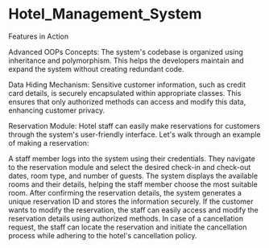 # Hotel_Management_System

Features in Action

Advanced OOPs Concepts: The system's codebase is organized using inheritance and polymorphism. This helps the developers maintain and expand the system without creating redundant code.

Data Hiding Mechanism: Sensitive customer information, such as credit card details, is securely encapsulated within appropriate classes. This ensures that only authorized methods can access and modify this data, enhancing customer privacy.

Reservation Module: Hotel staff can easily make reservations for customers through the system's user-friendly interface. Let's walk through an example of making a reservation:

A staff member logs into the system using their credentials.
They navigate to the reservation module and select the desired check-in and check-out dates, room type, and number of guests.
The system displays the available rooms and their details, helping the staff member choose the most suitable room.
After confirming the reservation details, the system generates a unique reservation ID and stores the information securely.
If the customer wants to modify the reservation, the staff can easily access and modify the reservation details using authorized methods.
In case of a cancellation request, the staff can locate the reservation and initiate the cancellation process while adhering to the hotel's cancellation policy.

